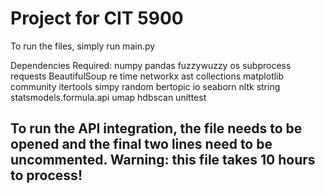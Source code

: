 # Project for CIT 5900

To run the files, simply run main.py

Dependencies Required:
numpy
pandas
fuzzywuzzy
os
subprocess
requests
BeautifulSoup
re
time
networkx
ast
collections
matplotlib
community
itertools
simpy
random
bertopic
io
seaborn
nltk
string
statsmodels.formula.api
umap
hdbscan
unittest

## To run the API integration, the file needs to be opened and the final two lines need to be uncommented. Warning: this file takes 10 hours to process!

